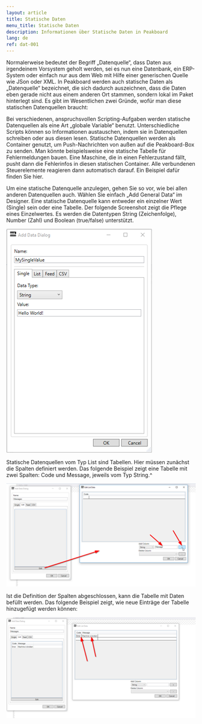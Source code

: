 ```yaml
---
layout: article
title: Statische Daten
menu_title: Statische Daten
description: Informationen über Statische Daten in Peakboard
lang: de
ref: dat-001
---
```

Normalerweise bedeutet der Begriff „Datenquelle“, dass Daten aus irgendeinem Vorsystem geholt werden, sei es nun eine Datenbank, ein ERP-System oder einfach nur aus dem Web mit Hilfe einer generischen Quelle wie JSon oder XML. In Peakboard werden auch statische Daten als „Datenquelle“ bezeichnet, die sich dadurch auszeichnen, dass die Daten eben gerade nicht aus einem anderen Ort stammen, sondern lokal im Paket hinterlegt sind. Es gibt im Wesentlichen zwei Gründe, wofür man diese statischen Datenquellen braucht:



Bei verschiedenen, anspruchsvollen Scripting-Aufgaben werden statische Datenquellen als eine Art „globale Variable“ benutzt. Unterschiedliche Scripts können so Informationen austauschen, indem sie in Datenquellen schreiben oder aus diesen lesen.
Statische Datenquellen werden als Container genutzt, um Push-Nachrichten von außen auf die Peakboard-Box zu senden. Man könnte beispielsweise eine statische Tabelle für Fehlermeldungen bauen. Eine Maschine, die in einen Fehlerzustand fällt, pusht dann die Fehlerinfos in diesen statischen Container. Alle verbundenen Steuerelemente reagieren dann automatisch darauf. Ein Beispiel dafür finden Sie hier.


Um eine statische Datenquelle anzulegen, gehen Sie so vor, wie bei allen anderen Datenquellen auch. Wählen Sie einfach „Add General Data“ im Designer. Eine statische Datenquelle kann entweder ein einzelner Wert (Single) sein oder eine Tabelle. Der folgende Screenshot zeigt die Pflege eines Einzelwertes. Es werden die Datentypen String (Zeichenfolge), Number (Zahl) und Boolean (true/false) unterstützt.

 ![image_1](/assets/images/Data_Sources/Static_Data/1.-Screenshot.png)

Statische Datenquellen vom Typ List sind Tabellen. Hier müssen zunächst die Spalten definiert werden. Das folgende Beispiel zeigt eine Tabelle mit zwei Spalten: Code und Message, jeweils vom Typ String.^

![image_1](/assets/images/Data_Sources/Static_Data/2.-Screenshot.png)

Ist die Definition der Spalten abgeschlossen, kann die Tabelle mit Daten befüllt werden. Das folgende Beispiel zeigt, wie neue Einträge der Tabelle hinzugefügt werden können:

![image_1](/assets/images/Data_Sources/Static_Data/3.-Screenshot.png)
